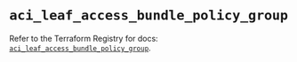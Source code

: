 # `aci_leaf_access_bundle_policy_group`

Refer to the Terraform Registry for docs: [`aci_leaf_access_bundle_policy_group`](https://registry.terraform.io/providers/ciscodevnet/aci/2.17.0/docs/resources/leaf_access_bundle_policy_group).
